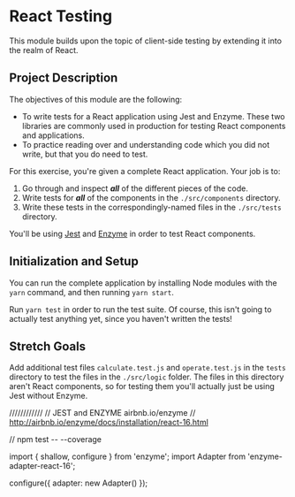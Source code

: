 # React Testing

This module builds upon the topic of client-side testing by extending it into the realm of React.

## Project Description

The objectives of this module are the following:

* To write tests for a React application using Jest and Enzyme. These two libraries are commonly used in production for testing React components and applications.
* To practice reading over and understanding code which you did not write, but that you do need to test.

For this exercise, you're given a complete React application. Your job is to:

1.  Go through and inspect **_all_** of the different pieces of the code.
2.  Write tests for **_all_** of the components in the `./src/components` directory.
3.  Write these tests in the correspondingly-named files in the `./src/tests` directory.

You'll be using [Jest](https://facebook.github.io/jest/docs/en/expect.html) and [Enzyme](http://airbnb.io/enzyme/) in order to test React components.

## Initialization and Setup

You can run the complete application by installing Node modules with the `yarn` command, and then running `yarn start`.

Run `yarn test` in order to run the test suite. Of course, this isn't going to actually test anything yet, since you haven't written the tests!

## Stretch Goals

Add additional test files `calculate.test.js` and `operate.test.js` in the `tests` directory to test the files in the `./src/logic` folder. The files in this directory aren't React components, so for testing them you'll actually just be using Jest without Enzyme.

////////////
// JEST and ENZYME airbnb.io/enzyme
// http://airbnb.io/enzyme/docs/installation/react-16.html

// npm test -- --coverage

import { shallow, configure } from 'enzyme';
import Adapter from 'enzyme-adapter-react-16';

configure({ adapter: new Adapter() });
